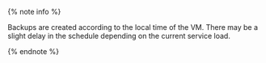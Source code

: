 {% note info %}

Backups are created according to the local time of the VM. There may be a slight delay in the schedule depending on the current service load.

{% endnote %}
